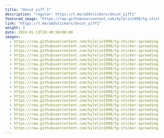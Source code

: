 ```yaml
---
title: "Uncut yiff 1"
description: "regular: https://t.me/addstickers/Uncut_yiff1"
featured_image: "https://raw.githubusercontent.com/kylelin1998/tg-sticker-spreading-worldwide-images/main/img/11172e0e-0eeb-4ed8-8678-6c0eb48e96ee.jpg"
link: "https://t.me/addstickers/Uncut_yiff1"
weight: 3
date: 2024-01-13T20:49:58+08:00
images:
  - https://raw.githubusercontent.com/kylelin1998/tg-sticker-spreading-worldwide-images/main/img/11172e0e-0eeb-4ed8-8678-6c0eb48e96ee.jpg
  - https://raw.githubusercontent.com/kylelin1998/tg-sticker-spreading-worldwide-images/main/img/12ead817-74e7-4b82-a18a-cc6403b06d81.jpg
  - https://raw.githubusercontent.com/kylelin1998/tg-sticker-spreading-worldwide-images/main/img/c45f9a48-db2c-43ea-97e1-8383532df809.jpg
  - https://raw.githubusercontent.com/kylelin1998/tg-sticker-spreading-worldwide-images/main/img/88cbea38-73d8-40dc-937d-7d066101fb18.jpg
  - https://raw.githubusercontent.com/kylelin1998/tg-sticker-spreading-worldwide-images/main/img/24eea8ec-6c35-4efe-bb07-1e00435deb86.jpg
  - https://raw.githubusercontent.com/kylelin1998/tg-sticker-spreading-worldwide-images/main/img/27fd52c3-c632-4f54-ab27-574bc3031f49.jpg
  - https://raw.githubusercontent.com/kylelin1998/tg-sticker-spreading-worldwide-images/main/img/422d5bcd-32e2-4780-b588-30622721c2f0.jpg
  - https://raw.githubusercontent.com/kylelin1998/tg-sticker-spreading-worldwide-images/main/img/b7e23564-827c-478f-b643-1006c554b38f.jpg
  - https://raw.githubusercontent.com/kylelin1998/tg-sticker-spreading-worldwide-images/main/img/91588c83-084a-4211-abbf-0a65fdeea7e4.jpg
  - https://raw.githubusercontent.com/kylelin1998/tg-sticker-spreading-worldwide-images/main/img/060e28db-9c49-441f-95a7-d6dd5cd8ab18.jpg
  - https://raw.githubusercontent.com/kylelin1998/tg-sticker-spreading-worldwide-images/main/img/63a1f5d1-acdf-475e-b3d1-429ab62ef909.jpg
  - https://raw.githubusercontent.com/kylelin1998/tg-sticker-spreading-worldwide-images/main/img/d30f5fac-e65a-4eaa-a477-b6bc470f1d73.jpg
  - https://raw.githubusercontent.com/kylelin1998/tg-sticker-spreading-worldwide-images/main/img/2050da6e-719b-4e2a-8f2e-0455901c3912.jpg
  - https://raw.githubusercontent.com/kylelin1998/tg-sticker-spreading-worldwide-images/main/img/d003905f-2365-4daf-b619-2ce9c98e9793.jpg
  - https://raw.githubusercontent.com/kylelin1998/tg-sticker-spreading-worldwide-images/main/img/2149fc3a-6d39-4842-9cdb-a7d7916a4e1b.jpg
  - https://raw.githubusercontent.com/kylelin1998/tg-sticker-spreading-worldwide-images/main/img/c061cecd-4413-4cd5-8bb3-84c3fe88b2a9.jpg
  - https://raw.githubusercontent.com/kylelin1998/tg-sticker-spreading-worldwide-images/main/img/1a130941-90bd-4350-be56-820969bdc761.jpg
  - https://raw.githubusercontent.com/kylelin1998/tg-sticker-spreading-worldwide-images/main/img/1e1bb414-5502-47a8-ac9d-bb5fc7d62fff.jpg
  - https://raw.githubusercontent.com/kylelin1998/tg-sticker-spreading-worldwide-images/main/img/e768c51a-7078-43d2-9434-8a9153c741a8.jpg
  - https://raw.githubusercontent.com/kylelin1998/tg-sticker-spreading-worldwide-images/main/img/d689ddad-4927-4317-8ce5-a76eea7b81e9.jpg
---
```

